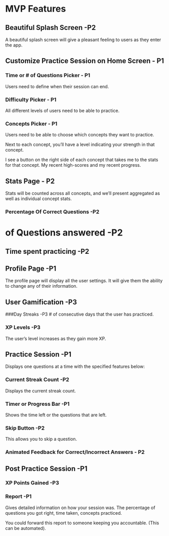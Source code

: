# MVP Features

## Beautiful Splash Screen -P2

A beautiful splash screen will give a pleasant feeling to users as they enter the app. 

## Customize Practice Session on Home Screen - P1

### Time or # of Questions Picker - P1
Users need to define when their session can end. 

### Difficulty Picker - P1
All different levels of users need to be able to practice.

### Concepts Picker - P1
Users need to be able to choose which concepts they want to practice. 

Next to each concept, you’ll have a level indicating your strength in that concept. 

I see a button on the right side of each concept that takes me to the stats for that concept. My recent high-scores and my recent progress.

## Stats Page - P2

Stats will be counted across all concepts, and we’ll present aggregated as well as individual concept stats. 

### Percentage Of Correct Questions -P2

# of Questions answered -P2

## Time spent practicing -P2

## Profile Page -P1

The profile page will display all the user settings. It will give them the ability to change any of their information. 

## User Gamification -P3

###Day Streaks -P3
\# of consecutive days that the user has practiced. 

### XP Levels -P3
The user’s level increases as they gain more XP.

## Practice Session -P1

Displays one questions at a time with the specified features below:

### Current Streak Count -P2
Displays the current streak count.

### Timer or Progress Bar -P1
Shows the time left or the questions that are left.

### Skip Button -P2
This allows you to skip a question.

### Animated Feedback for Correct/Incorrect Answers - P2

## Post Practice Session -P1

### XP Points Gained -P3

### Report -P1
Gives detailed information on how your session was. The percentage of questions you got right, time taken, concepts practiced.

You could forward this report to someone keeping you accountable. (This can be automated).
